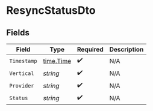 # ResyncStatusDto


## Fields

| Field                                     | Type                                      | Required                                  | Description                               |
| ----------------------------------------- | ----------------------------------------- | ----------------------------------------- | ----------------------------------------- |
| `Timestamp`                               | [time.Time](https://pkg.go.dev/time#Time) | :heavy_check_mark:                        | N/A                                       |
| `Vertical`                                | *string*                                  | :heavy_check_mark:                        | N/A                                       |
| `Provider`                                | *string*                                  | :heavy_check_mark:                        | N/A                                       |
| `Status`                                  | *string*                                  | :heavy_check_mark:                        | N/A                                       |